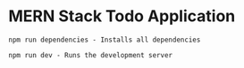 # MERN Stack Todo Application

`npm run dependencies - Installs all dependencies`

`npm run dev - Runs the development server`